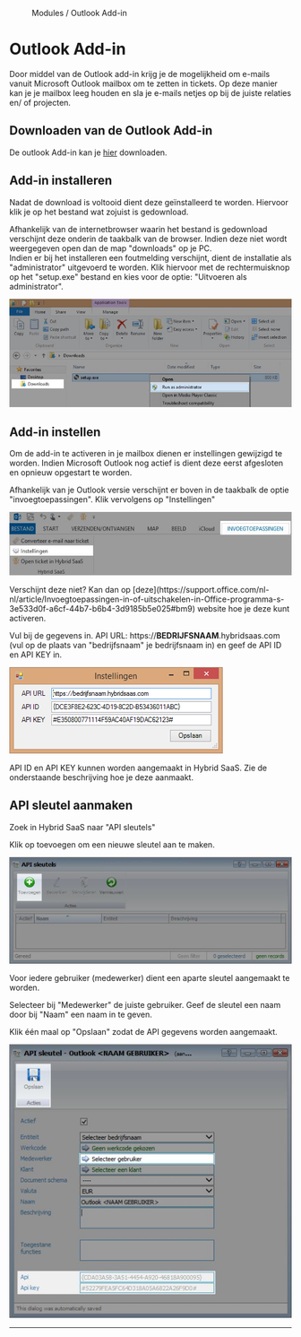 <properties>
	<page>
		<title>Outlook Add-in installeren</title>
	</page>
	<menu>
		<position>Modules / Outlook Add-in </position> 
		<title>Outlook Add-in installeren</title>
	</menu>
</properties>

# Outlook Add-in #

Door middel van de Outlook add-in krijg je de mogelijkheid om e-mails vanuit Microsoft Outlook mailbox om te zetten in tickets. Op deze manier kan je je mailbox leeg houden en sla je e-mails netjes op bij de juiste relaties en/ of projecten.

## Downloaden van de Outlook Add-in ##

De outlook Add-in kan je [hier](http://hybridsaas.com/support) downloaden.

## Add-in installeren ##

Nadat de download is voltooid dient deze geïnstalleerd te worden. Hiervoor klik je op het bestand wat zojuist is gedownload. 

<div class="info">
Afhankelijk van de internetbrowser waarin het bestand is gedownload verschijnt deze onderin de taakbalk van de browser. Indien deze niet wordt weergegeven open dan de map "downloads" op je PC. 
</div>

<div class="info">
Indien er bij het installeren een foutmelding verschijnt, dient de installatie als "administrator" uitgevoerd te worden. Klik hiervoor met de rechtermuisknop op het "setup.exe" bestand en kies voor de optie: "Uitvoeren als administrator". 
</div>

![Invoegtoepassingen in Microsoft Outlook](images/uitvoeren-als-administrator.jpg)

## Add-in instellen ##

Om de add-in te activeren in je mailbox dienen er instellingen gewijzigd te worden. Indien Microsoft Outlook nog actief is dient deze eerst afgesloten en opnieuw opgestart te worden.

Afhankelijk van je Outlook versie verschijnt er boven in de taakbalk de optie "invoegtoepassingen". Klik vervolgens op "Instellingen"

![Invoegtoepassingen in Microsoft Outlook](images/invoegtoepassingen.jpg)

<div class="info">
Verschijnt deze niet? Kan dan op [deze](https://support.office.com/nl-nl/article/Invoegtoepassingen-in-of-uitschakelen-in-Office-programma-s-3e533d0f-a6cf-44b7-b6b4-3d9185b5e025#bm9) website hoe je deze kunt activeren.
</div>

Vul bij de gegevens in. API URL: https://**BEDRIJFSNAAM**.hybridsaas.com (vul op de plaats van "bedrijfsnaam" je bedrijfsnaam in) en geef de API ID en API KEY in.

![Instellingen wijzigen Outlook Add-in ](images/instellingen.jpg)

<div class="info">
API ID en API KEY kunnen worden aangemaakt in Hybrid SaaS. Zie de onderstaande beschrijving hoe je deze aanmaakt.
</div>

## API sleutel aanmaken ##

Zoek in Hybrid SaaS naar "API sleutels" 

Klik op toevoegen om een nieuwe sleutel aan te maken. 

![Nieuwe API sleutel toevoegen](images/toevoegen.jpg)

<div class="info">
Voor iedere gebruiker (medewerker) dient een aparte sleutel aangemaakt te worden.
</div>

Selecteer bij "Medewerker" de juiste gebruiker. Geef de sleutel een naam door bij "Naam" een naam in te geven.

Klik één maal op "Opslaan" zodat de API gegevens worden aangemaakt.

![E-mailadres instellen bij e-mailsjabloon](images/api-aanmaken.jpg)

----------




